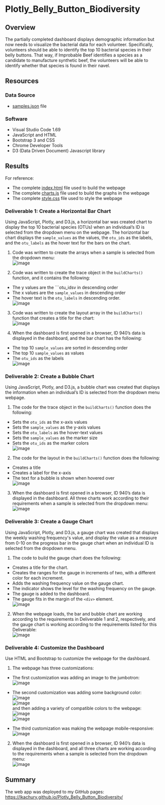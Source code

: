 # Plotly_Belly_Button_Biodiversity


## Overview 
The partially completed dashboard displays demographic information but now needs to visualize the bacterial data for each volunteer. Specifically, volunteers should be able to identify the top 10 bacterial species in their belly buttons. That way, if Improbable Beef identifies a species as a candidate to manufacture synthetic beef, the volunteers will be able to identify whether that species is found in their navel.

## Resources
### Data Source 
- [samples.json](https://github.com/lkachury/Plotly_Belly_Button_Biodiversity/blob/main/samples.json) file

### Software
- Visual Studio Code 1.69
- JavaScript and HTML
- Bootstrap 3 and CSS
- Chrome Developer Tools
- D3 (Data Driven Document) Javascript library

## Results
For reference: 
- The complete [index.html](https://github.com/lkachury/Plotly_Belly_Button_Biodiversity/blob/main/index.html) file used to build the webpage
- The complete [charts.js](https://github.com/lkachury/Plotly_Belly_Button_Biodiversity/blob/main/charts.js) file used to build the graphs in the webpage
- The complete [style.css](https://github.com/lkachury/Plotly_Belly_Button_Biodiversity/blob/main/static/css/style.css) file used to style the webpage

### Deliverable 1: Create a Horizontal Bar Chart 
Using JavaScript, Plotly, and D3.js, a horizontal bar was created chart to display the top 10 bacterial species (OTUs) when an individual’s ID is selected from the dropdown menu on the webpage. The horizontal bar chart displays the ```sample_values``` as the values, the ```otu_ids``` as the labels, and the ```otu_labels``` as the hover text for the bars on the chart. 

1. Code was written to create the arrays when a sample is selected from the dropdown menu:
<br /> ![image](https://user-images.githubusercontent.com/108038989/191837078-54d78dd1-a80a-499e-9d4f-bfb2685c20d8.png)

2. Code was written to create the trace object in the ```buildCharts()``` function, and it contains the following:
- The y values are the ```otu_idsv in descending order
- The x values are the ```sample_values``` in descending order
- The hover text is the ```otu_labels``` in descending order.
<br /> ![image](https://user-images.githubusercontent.com/108038989/191837443-2948fe28-210a-44a6-b390-074431a17264.png)

3. Code was written to create the layout array in the ```buildCharts()``` function that creates a title for the chart:
<br /> ![image](https://user-images.githubusercontent.com/108038989/191837603-e20d591e-5652-49ca-a24a-fbf1d159c6c5.png)

4. When the dashboard is first opened in a browser, ID 940’s data is displayed in the dashboard, and the bar chart has the following: 
- The top 10 ```sample_values``` are sorted in descending order
- The top 10 ```sample_values``` as values
- The ```otu_ids``` as the labels
<br /> ![image](https://user-images.githubusercontent.com/108038989/191836161-80b3703f-fcf2-4c26-9359-c9f05c509536.png)

### Deliverable 2: Create a Bubble Chart 
Using JavaScript, Plotly, and D3.js, a bubble chart was created that displays the information when an individual’s ID is selected from the dropdown menu webpage. 

1. The code for the trace object in the ```buildCharts()``` function does the following:
- Sets the ```otu_ids``` as the x-axis values
- Sets the ```sample_values``` as the y-axis values
- Sets the ```otu_labels``` as the hover-text values
- Sets the ```sample_values``` as the marker size
- Sets the ```otu_ids``` as the marker colors
<br /> ![image](https://user-images.githubusercontent.com/108038989/191850499-719eeb9b-2a51-4fa4-b69b-35c25232b004.png)

2. The code for the layout in the ```buildCharts()``` function does the following:
- Creates a title
- Creates a label for the x-axis
- The text for a bubble is shown when hovered over
<br /> ![image](https://user-images.githubusercontent.com/108038989/191850424-81565b85-dc85-4b6a-be71-73066fc986bb.png)

3. When the dashboard is first opened in a browser, ID 940’s data is displayed in the dashboard. All three charts work according to their requirements when a sample is selected from the dropdown menu: 
<br /> ![image](https://user-images.githubusercontent.com/108038989/191850640-c601b061-9940-40fc-a64f-45abb6ec96a7.png)

### Deliverable 3: Create a Gauge Chart 
Using JavaScript, Plotly, and D3.js, a gauge chart was created that displays the weekly washing frequency's value, and display the value as a measure from 0-10 on the progress bar in the gauge chart when an individual ID is selected from the dropdown menu.

1. The code to build the gauge chart does the following: 
- Creates a title for the chart.
- Creates the ranges for the gauge in increments of two, with a different color for each increment.
- Adds the washing frequency value on the gauge chart.
- The indicator shows the level for the washing frequency on the gauge.
- The gauge is added to the dashboard.
- The gauge fits in the margin of the ```<div>``` element.
<br /> ![image](https://user-images.githubusercontent.com/108038989/191885267-cbb1a5f0-93da-4bdb-8252-9fef7a743f5b.png)

2. When the webpage loads, the bar and bubble chart are working according to the requirements in Deliverable 1 and 2, respectively, and the gauge chart is working according to the requirements listed for this Deliverable:
<br /> ![image](https://user-images.githubusercontent.com/108038989/191885307-60879ca0-1d1e-4f28-adcb-f2d7402df1cb.png)

### Deliverable 4: Customize the Dashboard
Use HTML and Bootstrap to customize the webpage for the dashboard.

1. The webpage has three customizations: 
- The first customization was adding an image to the jumbotron: <br /> ![image](https://user-images.githubusercontent.com/108038989/191893528-0b052391-00f7-4f10-92b5-171166c38baa.png)

- The second customization was adding some background color: <br /> ![image](https://user-images.githubusercontent.com/108038989/191893819-b88731ba-94f5-4d62-85d1-0c3f2c050f68.png) <br /> ![image](https://user-images.githubusercontent.com/108038989/191893796-ba6282e7-a30b-4246-8ff7-986dec3ad2b8.png) <br /> and then adding a variety of compatible colors to the webpage: <br /> ![image](https://user-images.githubusercontent.com/108038989/191894000-f04da142-8fb3-4489-8dd1-e219f321c5ad.png) <br /> ![image](https://user-images.githubusercontent.com/108038989/191894090-8246ce1e-c281-4e7b-8972-a6baa30b371f.png)

- The third customization was making the webpage mobile-responsive:
<br /> ![image](https://user-images.githubusercontent.com/108038989/191894543-d327dc80-863b-4ea9-8365-e432723879c5.png)

2. When the dashboard is first opened in a browser, ID 940’s data is displayed in the dashboard, and all three charts are working according to the requirements when a sample is selected from the dropdown menu: 
<br /> ![image](https://user-images.githubusercontent.com/108038989/191893414-cc47b441-3664-4364-b817-c0cd7328eca7.png)

## Summary
The web app was deployed to my GitHub pages: https://lkachury.github.io/Plotly_Belly_Button_Biodiversity/
